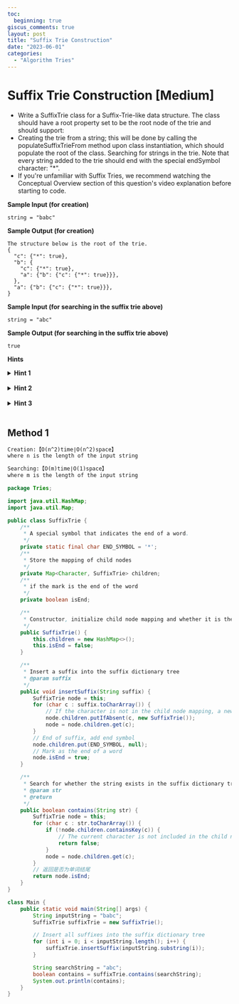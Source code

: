 ```yaml
---
toc:
  beginning: true
giscus_comments: true
layout: post
title: "Suffix Trie Construction"
date: "2023-06-01"
categories:
  - "Algorithm Tries"
---
```


# Suffix Trie Construction [Medium]

- Write a SuffixTrie class for a Suffix-Trie-like data structure. The class should have a root property set to be the root node of the trie and should support:
- Creating the trie from a string; this will be done by calling the populateSuffixTrieFrom method upon class instantiation, which should populate the root of the class. Searching for strings in the trie. Note that every string added to the trie should end with the special endSymbol character: "*".
- If you're unfamiliar with Suffix Tries, we recommend watching the Conceptual Overview section of this question's video explanation before starting to code.

**Sample Input (for creation)**


```
string = "babc"
```

**Sample Output (for creation)**

```
The structure below is the root of the trie.
{
  "c": {"*": true},
  "b": {
    "c": {"*": true},
    "a": {"b": {"c": {"*": true}}},
  },
  "a": {"b": {"c": {"*": true}}},
}
```



**Sample Input (for searching in the suffix trie above)**


```
string = "abc"
```

**Sample Output (for searching in the suffix trie above)**

```
true
```





**Hints**
<br>

<details> <summary><b>Hint 1</b></summary>
    <br>
    <i><strong> Building a suffix-trie-like data structure consists of essentially storing every suffix of a given string in a trie. To do so, iterate through the input string one character at a time and insert every substring starting at each character and ending at the end of the string into the trie.</strong></i>
</details>



<br>

<details> <summary><b>Hint 2</b></summary>
    <br>
    <i><strong> To insert a string into the trie, start by adding the first character of the string into the root node of the trie and mapping it to an empty hash table if it isn't already there. Then, iterate through the rest of the string inserting each of the remaining characters into the previous character's corresponding node (or hash table) in the trie, making sure to add an endSymbol "*" at the end. </strong></i>
</details>



<br>

<details> <summary><b>Hint 3</b></summary>
    <br>
    <i><strong> Searching the trie for a specific string should follow a nearly identical logic to the one used to add a string in the trie.</strong></i>
</details>


<br>



## Method 1

```tex
Creation:【O(n^2)time∣O(n^2)space】
where n is the length of the input string 
```

```tex
Searching:【O(m)time∣O(1)space】
where m is the length of the input string
```

```java
package Tries;

import java.util.HashMap;
import java.util.Map;

public class SuffixTrie {
    /**
     * A special symbol that indicates the end of a word.
     */
    private static final char END_SYMBOL = '*';
    /**
     * Store the mapping of child nodes
     */
    private Map<Character, SuffixTrie> children;
    /**
     * if the mark is the end of the word
     */
    private boolean isEnd;

    /**
     * Constructor, initialize child node mapping and whether it is the end of a word
     */
    public SuffixTrie() {
        this.children = new HashMap<>();
        this.isEnd = false;
    }

    /**
     * Insert a suffix into the suffix dictionary tree
     * @param suffix
     */
    public void insertSuffix(String suffix) {
        SuffixTrie node = this;
        for (char c : suffix.toCharArray()) {
            // If the character is not in the child node mapping, a new child node is added
            node.children.putIfAbsent(c, new SuffixTrie());
            node = node.children.get(c);
        }
        // End of suffix, add end symbol
        node.children.put(END_SYMBOL, null);
        // Mark as the end of a word
        node.isEnd = true;
    }

    /**
     * Search for whether the string exists in the suffix dictionary tree
     * @param str
     * @return
     */
    public boolean contains(String str) {
        SuffixTrie node = this;
        for (char c : str.toCharArray()) {
            if (!node.children.containsKey(c)) {
                // The current character is not included in the child node mapping, and the string does not exist
                return false;
            }
            node = node.children.get(c);
        }
        // 返回是否为单词结尾
        return node.isEnd;
    }
}

class Main {
    public static void main(String[] args) {
        String inputString = "babc";
        SuffixTrie suffixTrie = new SuffixTrie();

        // Insert all suffixes into the suffix dictionary tree
        for (int i = 0; i < inputString.length(); i++) {
            suffixTrie.insertSuffix(inputString.substring(i));
        }

        String searchString = "abc";
        boolean contains = suffixTrie.contains(searchString);
        System.out.println(contains);
    }
}
```

